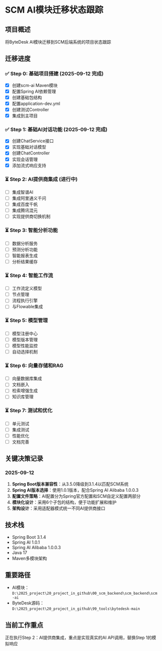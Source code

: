 # SCM AI模块迁移状态跟踪

## 项目概述
将ByteDesk AI模块迁移到SCM后端系统的项目状态跟踪

## 迁移进度

### ✅ Step 0: 基础项目搭建 (2025-09-12 完成)
- [x] 创建scm-ai Maven模块
- [x] 配置Spring AI依赖管理
- [x] 创建基础包结构
- [x] 配置application-dev.yml
- [x] 创建测试Controller
- [x] 集成到主项目

### ✅ Step 1: 基础AI对话功能 (2025-09-12 完成)
- [x] 创建ChatService接口
- [x] 实现基础对话模型
- [x] 创建ChatController
- [x] 实现会话管理
- [x] 添加流式响应支持

### ⏳ Step 2: AI提供商集成 (进行中)
- [ ] 集成智谱AI
- [ ] 集成阿里通义千问
- [ ] 集成百度千帆
- [ ] 集成腾讯混元
- [ ] 实现提供商切换机制

### ⏳ Step 3: 智能分析功能
- [ ] 数据分析服务
- [ ] 预测分析功能
- [ ] 智能报表生成
- [ ] 分析结果缓存

### ⏳ Step 4: 智能工作流
- [ ] 工作流定义模型
- [ ] 节点管理
- [ ] 流程执行引擎
- [ ] 与Flowable集成

### ⏳ Step 5: 模型管理
- [ ] 模型注册中心
- [ ] 模型版本管理
- [ ] 模型性能监控
- [ ] 自动选择机制

### ⏳ Step 6: 向量存储和RAG
- [ ] 向量数据库集成
- [ ] 文档嵌入
- [ ] 检索增强生成
- [ ] 知识库管理

### ⏳ Step 7: 测试和优化
- [ ] 单元测试
- [ ] 集成测试
- [ ] 性能优化
- [ ] 文档完善

## 关键决策记录

### 2025-09-12
1. **Spring Boot版本兼容性**：从3.5.0降级到3.1.4以匹配SCM系统
2. **Spring AI版本选择**：使用1.0.1版本，配合Spring AI Alibaba 1.0.0.3
3. **配置文件策略**：AI配置分为Spring官方配置和SCM自定义配置两部分
4. **模块化设计**：采用6个子包的结构，便于功能扩展和维护
5. **架构设计**：采用适配器模式统一不同AI提供商接口

## 技术栈
- Spring Boot 3.1.4
- Spring AI 1.0.1
- Spring AI Alibaba 1.0.0.3
- Java 17
- Maven多模块架构

## 重要路径
- AI模块：`D:\2025_project\20_project_in_github\00_scm_backend\scm_backend\scm-ai`
- ByteDesk源码：`D:\2025_project\20_project_in_github\99_tools\bytedesk-main`

## 当前工作重点
正在执行Step 2：AI提供商集成，重点是实现真实的AI API调用，替换Step 1的模拟响应